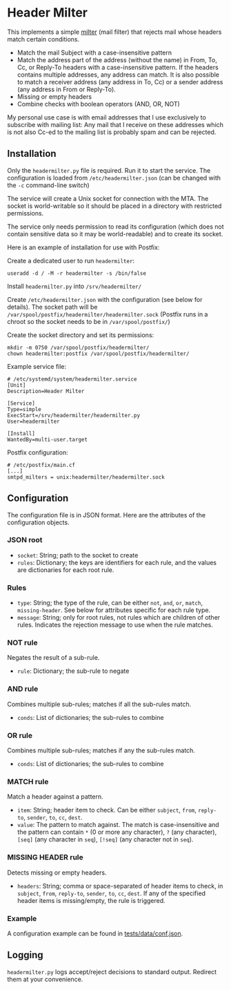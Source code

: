 Header Milter
=============

This implements a simple [milter](https://en.wikipedia.org/wiki/Milter) (mail
filter) that rejects mail whose headers match certain conditions.

- Match the mail Subject with a case-insensitive pattern
- Match the address part of the address (without the name) in From, To, Cc, or
  Reply-To headers with a case-insensitive pattern. If the headers contains
  multiple addresses, any address can match. It is also possible to match
  a receiver address (any address in To, Cc) or a sender address (any address in
  From or Reply-To).
- Missing or empty headers
- Combine checks with boolean operators (AND, OR, NOT)

My personal use case is with email addresses that I use exclusively to subscribe
with mailing list: Any mail that I receive on these addresses which is not also
Cc-ed to the mailing list is probably spam and can be rejected.

Installation
------------

Only the `headermilter.py` file is required. Run it to start the service. The
configuration is loaded from `/etc/headermilter.json` (can be changed with the
`-c` command-line switch)

The service will create a Unix socket for connection with the MTA. The socket
is world-writable so it should be placed in a directory with restricted
permissions.

The service only needs permission to read its configuration (which does not
contain sensitive data so it may be world-readable) and to create its socket.

Here is an example of installation for use with Postfix:

Create a dedicated user to run `headermilter`:

```
useradd -d / -M -r headermilter -s /bin/false
```

Install `headermilter.py` into `/srv/headermilter/`

Create `/etc/headermilter.json` with the configuration (see below for details).
The socket path will be `/var/spool/postfix/headermilter/headermilter.sock`
(Postfix runs in a chroot so the socket needs to be in `/var/spool/postfix/`)

Create the socket directory and set its permissions:

```
mkdir -m 0750 /var/spool/postfix/headermilter/
chown headermilter:postfix /var/spool/postfix/headermilter/
```

Example service file:

```
# /etc/systemd/system/headermilter.service
[Unit]
Description=Header Milter

[Service]
Type=simple
ExecStart=/srv/headermilter/headermilter.py
User=headermilter

[Install]
WantedBy=multi-user.target
```

Postfix configuration:

```
# /etc/postfix/main.cf
[...]
smtpd_milters = unix:headermilter/headermilter.sock
```

Configuration
-------------

The configuration file is in JSON format. Here are the attributes of the
configuration objects.

### JSON root

- `socket`: String; path to the socket to create
- `rules`: Dictionary; the keys are identifiers for each rule, and the values
  are dictionaries for each root rule.

### Rules

- `type`: String; the type of the rule, can be either `not`, `and`, `or`,
  `match`, `missing-header`. See below for attributes specific for each rule
  type.
- `message`: String; only for root rules, not rules which are children of other
  rules. Indicates the rejection message to use when the rule matches.

### NOT rule

Negates the result of a sub-rule.

- `rule`: Dictionary; the sub-rule to negate

### AND rule

Combines multiple sub-rules; matches if all the sub-rules match.

- `conds`: List of dictionaries; the sub-rules to combine

### OR rule

Combines multiple sub-rules; matches if any the sub-rules match.

- `conds`: List of dictionaries; the sub-rules to combine

### MATCH rule

Match a header against a pattern.

- `item`: String; header item to check. Can be either `subject`, `from`,
  `reply-to`, `sender`, `to`, `cc`, `dest`.
- `value`: The pattern to match against. The match is case-insensitive and the
  pattern can contain `*` (0 or more any character), `?` (any character),
  `[seq]` (any character in `seq`), `[!seq]` (any character not in `seq`).

### MISSING HEADER rule

Detects missing or empty headers.

- `headers`: String; comma or space-separated of header items to check, in
  `subject`, `from`, `reply-to`, `sender`, `to`, `cc`, `dest`. If any of the
  specified header items is missing/empty, the rule is triggered.

### Example

A configuration example can be found in
[tests/data/conf.json](tests/data/conf.json).

Logging
-------

`headermilter.py` logs accept/reject decisions to standard output. Redirect them
at your convenience.
